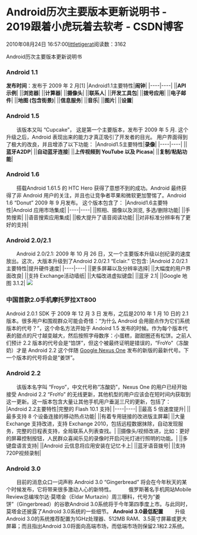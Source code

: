 # Android历次主要版本更新说明书 - 2019跟着小虎玩着去软考 - CSDN博客
2010年08月24日 16:57:00[littletigerat](https://me.csdn.net/littletigerat)阅读数：3162

Android历次主要版本更新说明书
### Android 1.1
**发布时间**：发布于 2009 年 2 月[1]
|Android1.1主要特性|**闹钟**|
|----|----|
||**API 示例**|
||**浏览器**|
||**计算器**|
||**摄像头**|
||**联系人**|
||**开发工具包**|
||**拨号应用**|
||**电子邮件**|
||**地图 (包含街景)**|
||**信息服务**|
||**音乐**|
||**图片**|
||**设置**|
### Android 1.5
　　该版本又叫 “Cupcake”， 这是第一个主要版本，发布于 2009 年 5 月. 这个升级之后，Android 表现出来的能力才真正吸引了开发者的目光。 用户界面得到了极大的改良，并且增添了以下功能： 
|Android1.5主要特性|**录像**|
|----|----|
||**蓝牙A2DP**|
||**自动蓝牙连接**|
||**上传视频到 YouTube 以及 Picasa**|
||**复制/粘贴功能**|
### Android 1.6
　　搭载Android 1.61.5 的 HTC Hero 获得了意想不到的成功。Android 最终获得了非 Android 用户的关注，并且也让竞争者苹果和微软更加警惕了。Android 1.6 “Donut” 2009 年 9 月发布。 这个版本包含了： 
|Android1.6主要特性|Android 应用市场集成|
|----|----|
||照相、摄像以及浏览, 多选/删除功能|
||手势搜索|
||语音搜索应用集成|
||极大提升了语音阅读功能|
||对非标准分辨率有了更好的支持|
### Android 2.0/2.1
　　Android 2.0/2.1: 2009 年 10 月 26 日，又一个主要版本升级以创纪录的速度放出。这次，大版本升级到了Android 2.0/2.1 “Eclair.” 它包含: 
|Android 2.0/2.1主要特性|提升硬件速度|
|----|----|
||更多屏幕以及分辨率选择|
||大幅度的用户界面改良|
||支持 Exchange活动墙纸|
||大幅改进虚拟键盘|
||蓝牙 2.1|
||Google 地图 3.1.2|
![](http://imgsrc.baidu.com/baike/abpic/item/647912d74b78ec9ea144df84.jpg)
### 中国首款2.0手机摩托罗拉XT800
Android 2.0.1 SDK 于 2009 年 12 月 3 日 发布，之后是2010 年 1 月 10 日的 2.1 版本。很多用户和围观群众可能会奇怪：“为什么 Android 会用甜点作为它们系统版本的代号？”，这个命名方法开始于 Andoird 1.5 发布的时候。作为每个版本代表的甜点的尺寸越变越大，然后按照字母数序：小蛋糕，甜甜圈还有松饼。之前人们预计 2.2 版本的代号会是“馅饼”，但这个被最终证明是错误的，“FroYo”（冻酸奶）才是 Android 2.2 这个伴随 [Google Nexus One](http://writeblog.csdn.net/view/3110028.htm) 发布的新版的最新代号。下一个版本的代号将会是“姜饼”。 
### Android 2.2
　　该版本名字叫 “Froyo”，中文代号称“冻酸奶”，Nexus One 的用户已经开始接受 Android 2.2 “FroYo” 的无线更新，其他机型的用户应该会在短时间内获取到这一更新。这一版本包含大量让其他手机用户垂涎三尺的更新，包括了： 
|Android 2.2主要特性|完整的 Flash 10.1 支持|
|----|----|
||最高 5 倍速度提升|
||最多支持 8 个设备连接的移动热点功能|
||有着专用链接的改进版主屏幕|
||大量 Exchange 支持改进，支持 Exchange 2010，包括远程数据抹除，自动发现服务，完整的日程表支持，全局联系人列表查找。|
||摄像头/视频改进，比如：更好的屏幕控制按钮，人民群众喜闻乐见的录像时开启闪光灯进行照明的功能。|
||多键盘语言支持|
||Android 云信息将应用安装在记忆卡上|
||蓝牙语音拨号|
||支持720P视频录制|
### Android 3.0
　　目前的消息众口一词声称 Android 3.0 “Gingerbread” 将会在今年秋天的某个时候发布，它将带来很多激动人心的新特性。　 
　　俄罗斯著名手机网站Mobile Review总编埃尔达·莫塔金（Eldar Murtazin）周三曝料，代号为“姜饼”（Gingerbread）的谷歌Android 3.0系统将于今年第四季度上市。与此同时，莫塔金还披露了Android 3.0系统的一些细节。 
**Android 3.0最低配置**
　　升级Android 3.0的系统推荐配置为1GHz处理器、512MB RAM、3.5英寸屏幕或更大屏幕；而且指出Android 3.0将面向高端市场，而低端市场则保留2.1和2.2系统。
